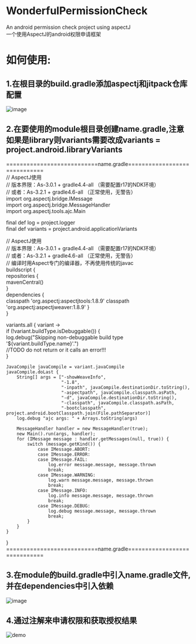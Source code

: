 # WonderfulPermissionCheck  
An android permission check project using aspectJ  
一个使用AspectJ的android权限申请框架  

# 如何使用:  
## 1.在根目录的build.gradle添加aspectj和jitpack仓库配置  
![image](https://github.com/wonderful27x/WonderfulPermissionCheck/tree/master/image/image1.jpg)  

## 2.在要使用的module根目录创建name.gradle,注意如果是library则variants需要改成variants = project.android.libraryVariants  
===========================name.gradle=============================  
// AspectJ使用  
// 版本界限：As-3.0.1 + gradle4.4-all （需要配置r17的NDK环境）  
// 或者：As-3.2.1 + gradle4.6-all （正常使用，无警告）  
import org.aspectj.bridge.IMessage  
import org.aspectj.bridge.MessageHandler  
import org.aspectj.tools.ajc.Main  

final def log = project.logger  
final def variants = project.android.applicationVariants  

// AspectJ使用  
// 版本界限：As-3.0.1 + gradle4.4-all （需要配置r17的NDK环境）  
// 或者：As-3.2.1 + gradle4.6-all （正常使用，无警告）  
// 编译时用Aspect专门的编译器，不再使用传统的javac  
buildscript {  
    repositories {  
        mavenCentral()  
    }  
    dependencies {  
        classpath 'org.aspectj:aspectjtools:1.8.9'
        classpath 'org.aspectj:aspectjweaver:1.8.9'
    }  
}  

variants.all { variant ->  
    if (!variant.buildType.isDebuggable()) {  
        log.debug("Skipping non-debuggable build type '${variant.buildType.name}'.")  
        //TODO do not return or it calls an error!!!  
    }  

    JavaCompile javaCompile = variant.javaCompile  
    javaCompile.doLast {  
        String[] args = ["-showWeaveInfo",  
                         "-1.8",  
                         "-inpath", javaCompile.destinationDir.toString(),  
                         "-aspectpath", javaCompile.classpath.asPath,  
                         "-d", javaCompile.destinationDir.toString(),  
                         "-classpath", javaCompile.classpath.asPath,  
                         "-bootclasspath", project.android.bootClasspath.join(File.pathSeparator)]  
        log.debug "ajc args: " + Arrays.toString(args)  

        MessageHandler handler = new MessageHandler(true);  
        new Main().run(args, handler);  
        for (IMessage message : handler.getMessages(null, true)) {  
            switch (message.getKind()) {  
                case IMessage.ABORT:  
                case IMessage.ERROR:  
                case IMessage.FAIL:  
                    log.error message.message, message.thrown  
                    break;  
                case IMessage.WARNING:  
                    log.warn message.message, message.thrown  
                    break;  
                case IMessage.INFO:  
                    log.info message.message, message.thrown  
                    break;  
                case IMessage.DEBUG:  
                    log.debug message.message, message.thrown  
                    break;  
            }  
        }  
    }  
}  
===========================name.gradle=============================  

## 3.在module的build.gradle中引入name.gradle文件,并在dependencies中引入依赖  
![image](https://github.com/wonderful27x/WonderfulPermissionCheck/tree/master/image/image2.jpg)  

## 4.通过注解来申请权限和获取授权结果  
![demo](https://github.com/wonderful27x/WonderfulPermissionCheck/tree/master/app/src/main/java/com/wonderful/wonderfulpermissioncheck)  
